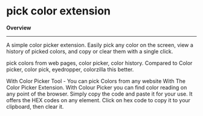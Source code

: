 # pick color extension

**Overview**

---
A simple color picker extension. Easily pick any color on the screen, view a history of picked colors, and copy or clear them with a single click.

pick colors from web pages, color picker, color history. Compared to Color picker, color pick, eyedropper, colorzilla this better.

With Color Picker Tool - You can pick Colors from any website With The Color Picker Extension. With Colour Picker you can find color reading on any point of the browser. Simply copy the code and paste it for your use. It offers the HEX  codes on any element.
Click on hex code to copy it to your clipboard, then clear it.
